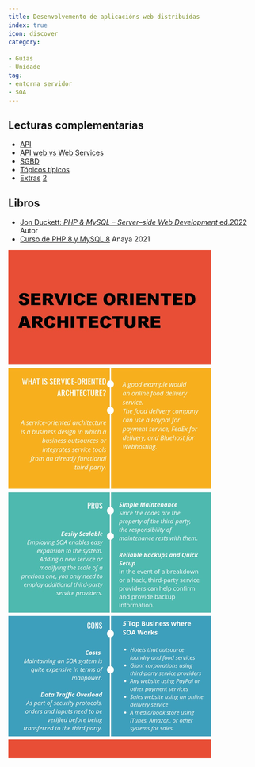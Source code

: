 ```yaml
---
title: Desenvolvemento de aplicacións web distribuídas
index: true
icon: discover
category:

- Guías
- Unidade
tag:
- entorna servidor
- SOA
---
```


## Lecturas complementarias
- [API](api-beginners.md)
- [API web vs Web Services](https://es.parasoft.com/blog/web-api-vs-web-services-microservices-basics-differences/)
- [SGBD](https://es.wikipedia.org/wiki/Sistema_de_gesti%C3%B3n_de_bases_de_datos)
- [Tópicos típicos](https://www.redhat.com/es/topics)
- [Extras](https://www.educaciontrespuntocero.com/recursos/programacion/herramientas-online-aprender-programar/) [2](https://www.educaciontrespuntocero.com/recursos/programacion/programas-herramientas-para-programar-sin-saber-codigo/)

## Libros

 - [Jon Duckett: *PHP & MySQL – Server–side Web Development* ed.2022](https://www.amazon.es/PHP-MySQL-Jon-Duckett/dp/1119149223/ref=sr_1_3?qid=1681655860&refinements=p_27%3AJ+Duckett&s=books&sr=1-3) Autor
 - [Curso de PHP 8 y MySQL 8](https://www.amazon.es/Curso-MySQL-Miguel-Cabezas-Granado/dp/8441543720/ref=pd_bxgy_img_sccl_2/261-2009321-2971222?pd_rd_w=hnqFH&content-id=amzn1.sym.1f3e136f-80dc-4ee2-9d0d-548611b99b5c&pf_rd_p=1f3e136f-80dc-4ee2-9d0d-548611b99b5c&pf_rd_r=6V6CP7WT8PPDX6A4SHGW&pd_rd_wg=YuZMH&pd_rd_r=3b34b2c4-9adc-4bea-a715-d12b669ad5f9&pd_rd_i=8441543720&psc=1&asin=B08YRT2JPW&revisionId=b980ff00&format=1&depth=1) Anaya 2021

![Arquitectura orientada a servicios](./assets/service_oriented_architecture_infographic.jpg)
